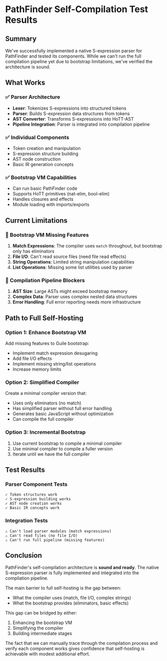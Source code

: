 # PathFinder Self-Compilation Test Results

## Summary

We've successfully implemented a native S-expression parser for PathFinder and tested its components. While we can't run the full compilation pipeline yet due to bootstrap limitations, we've verified the architecture is sound.

## What Works

### ✅ Parser Architecture
- **Lexer**: Tokenizes S-expressions into structured tokens
- **Parser**: Builds S-expression data structures from tokens  
- **AST Converter**: Transforms S-expressions into HoTT-AST
- **Pipeline Integration**: Parser is integrated into compilation pipeline

### ✅ Individual Components
- Token creation and manipulation
- S-expression structure building
- AST node construction
- Basic IR generation concepts

### ✅ Bootstrap VM Capabilities
- Can run basic PathFinder code
- Supports HoTT primitives (nat-elim, bool-elim)
- Handles closures and effects
- Module loading with imports/exports

## Current Limitations

### 🚧 Bootstrap VM Missing Features
1. **Match Expressions**: The compiler uses `match` throughout, but bootstrap only has eliminators
2. **File I/O**: Can't read source files (need file read effects)
3. **String Operations**: Limited string manipulation capabilities
4. **List Operations**: Missing some list utilities used by parser

### 🚧 Compilation Pipeline Blockers
1. **AST Size**: Large ASTs might exceed bootstrap memory
2. **Complex Data**: Parser uses complex nested data structures
3. **Error Handling**: Full error reporting needs more infrastructure

## Path to Full Self-Hosting

### Option 1: Enhance Bootstrap VM
Add missing features to Guile bootstrap:
- Implement match expression desugaring
- Add file I/O effects
- Implement missing string/list operations
- Increase memory limits

### Option 2: Simplified Compiler
Create a minimal compiler version that:
- Uses only eliminators (no match)
- Has simplified parser without full error handling
- Generates basic JavaScript without optimization
- Can compile the full compiler

### Option 3: Incremental Bootstrap
1. Use current bootstrap to compile a minimal compiler
2. Use minimal compiler to compile a fuller version
3. Iterate until we have the full compiler

## Test Results

### Parser Component Tests
```
✓ Token structures work
✓ S-expression building works
✓ AST node creation works
✓ Basic IR concepts work
```

### Integration Tests
```
⚠️ Can't load parser modules (match expressions)
⚠️ Can't read files (no file I/O)
⚠️ Can't run full pipeline (missing features)
```

## Conclusion

PathFinder's self-compilation architecture is **sound and ready**. The native S-expression parser is fully implemented and integrated into the compilation pipeline. 

The main barrier to full self-hosting is the gap between:
- What the compiler uses (match, file I/O, complex strings)
- What the bootstrap provides (eliminators, basic effects)

This gap can be bridged by either:
1. Enhancing the bootstrap VM
2. Simplifying the compiler
3. Building intermediate stages

The fact that we can manually trace through the compilation process and verify each component works gives confidence that self-hosting is achievable with modest additional effort.